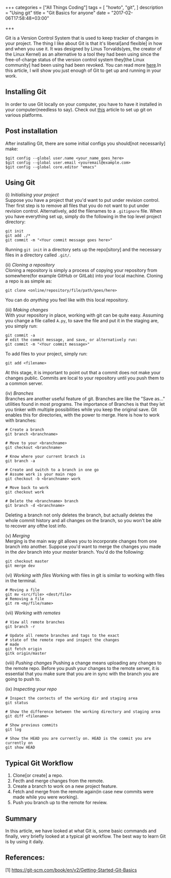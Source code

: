 +++
categories = ["All Things Coding"]
tags = [
    "howto", 
    "git",
]
description = "Using git"
title = "Git Basics for anyone"
date = "2017-02-06T17:58:48+03:00"

+++

Git is a Version Control System that is used to keep tracker of changes in your project. The thing I like about Git is that it's liberal[and flexible] in how and when you use it. It was designed by Linus Torvalds(yes, the creator of the Linux Kernel) as an alternative to a tool they had been using since the free-of-charge status of the version control system they[the Linux community] had been using had been revoked. You can read more [here](https://git-scm.com/book/en/v2/Getting-Started-A-Short-History-of-Git).In this article, I will show you just enough of Git to get up and running in your work.

## Installing Git 
In order to use Git locally on your computer, you have to have it installed in your computer(needless to say). Check out [this](https://git-scm.com/book/en/v2/Getting-Started-Installing-Git) article to set up git on various platforms.

## Post installation
After installing Git, there are some initial configs you should[not necessarily] make:
```
$git config --global user.name <your_name_goes_here>
$git config --global user.email <youremail@example.com>
$git config --global core.editor "emacs"
```
## Using Git
(i) _Initialising your project_  
Suppose you have a project that you'd want to put under revision control. Ther first step is to remove all files that you do not want to put under revision control. Alternatively, add the filenames to a `.gitignore` file. When you have everything set up, simply do the following in the top level project directory:
```
git init
git add ./*
git commit -m "<Your commit message goes here>"
```
Running `git init` in a directory sets up the repo[sitory] and the necessary files in a directory called `.git/`.  

(ii) *Cloning a repository*  
Cloning a repository is simply a process of copying your repository from somewhere(for example GitHub or GitLab) into your local machine. Cloning a repo is as simple as:  
```
git clone <online/repository/file/path/goes/here>
```
You can do *anything* you feel like with this local repository.

(iii) *Making changes*  
With your repository in place, working with git can be quite easy. Assuming you change a file called `A.py`, to save the file and put it in the staging are, you simply run:
```
git commit -a
# edit the commit message, and save, or alternatively run:
git commit -m "<Your commit message>"
```
To add files to your project, simply run:
```
git add <filename>
```
At this stage, it is important to point out that a commit does not make your changes public. Commits are local to your repository until you push them to a common server.  

(iv) *Branches*  
Branches are another useful feature of git. Branches are like the "Save as..." utilities found in most programs. The importance of Branches is that they let you tinker with multiple possibilities while you keep the original save. Git enables this for directories, with the power to merge. Here is how to work with branches:  
```
# Create a branch
git branch <branchname>

# Move to your <branchname>
git checkout <branchname>

# Know where your current branch is
git branch -a

# Create and switch to a branch in one go
# Assume work is your main repo
git checkout -b <branchname> work

# Move back to work
git checkout work

# Delete the <branchname> branch
git branch -d <branchname>
```
Deleting a branch not only deletes the branch, but actually deletes the whole commit history and all changes on the branch, so you won't be able to recover any ofthe lost info.  

(v) *Merging*  
Merging is the main way git allows you to incorporate changes from one branch into another. Suppose you'd want to merge the changes you made in the *dev* branch into your *master* branch. You'd do the following:  
```
git checkout master
git merge dev
```
(vi) *Working with files*
Working with files in git is similar to working with files in the terminal.
```
# Moving a file
git mv <src/file> <dest/file>
# Removing a file
git rm <my/file/name>
```

(vii) *Working with remotes*
```
# View all remote branches
git branch -r

# Update all remote branches and tags to the exact
# state of the remote repo and inspect the changes 
# made
git fetch origin
gitk origin/master

```

(viii) *Pushing changes*
Pushing a change means uploading any changes to the remote repo. Before you push your changes to the remote server, it is essential that you make sure that you are in sync with the branch you are going to push to.

(ix) *Inspecting your repo*
```
# Inspect the contects of the working dir and staging area
git status

# Show the difference between the working directory and staging area
git diff <filename>

# Show previous commits
git log

# Show the HEAD you are currently on. HEAD is the commit you are currently on
git show HEAD
```

## Typical Git Workflow
1. Clone[or create] a repo.
2. Fecth and merge changes from the remote.
3. Create a branch to work on a new project feature.
4. Fetch and merge from the remote again(in case new commits were made while you were working).
5. Push you branch up to the remote for review.

## Summary
In this article, we have looked at what Git is, some basic commands and finally, very briefly looked at a typical git workflow. The best way to learn Git is by using it daily.

## References:
[1] https://git-scm.com/book/en/v2/Getting-Started-Git-Basics
